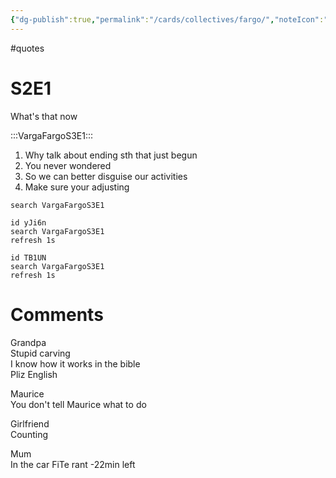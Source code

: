 ```yaml
---
{"dg-publish":true,"permalink":"/cards/collectives/fargo/","noteIcon":"","created":"2023-04-16T20:57:23.403+02:00","updated":"2023-04-17T08:47:26.349+02:00"}
---
```


#quotes

# S2E1

What's that now  

:::VargaFargoS3E1:::
1. Why talk about ending sth that just begun
2. You never wondered  
3. So we can better disguise our activities  
4. Make sure your adjusting  

```localquote-once
search VargaFargoS3E1
```

```localquote
id yJi6n
search VargaFargoS3E1
refresh 1s
```

```localquote
id TB1UN
search VargaFargoS3E1
refresh 1s
```

# Comments 
<script src="https://utteranc.es/client.js"
        repo="Heart4sides/Comment_Section"
        issue-term="pathname"
        theme="gruvbox-dark"
        crossorigin="anonymous"
        async>
</script>
















Grandpa  
Stupid carving  
I know how it works in the bible  
Pliz English  
  
  
Maurice  
You don't tell Maurice what to do  
  
Girlfriend  
Counting  
  
Mum  
In the car FiTe rant -22min left